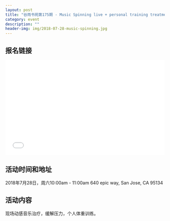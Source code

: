 ```yaml
---
layout: post
title: "谷雨书苑第175期 - Music Spinning live + personal training treatment + relief pressure"
category: event
description: ""
header-img: img/2018-07-28-music-spinning.jpg
---
```


## 报名链接
<div style="width:100%; text-align:left;" ><iframe src="//eventbrite.com/tickets-external?eid=48322749645&ref=etckt" frameborder="0" height="300" width="100%" vspace="0" hspace="0" marginheight="5" marginwidth="5" scrolling="auto" allowtransparency="true"></iframe></div>

## 活动时间和地址
2018年7月28日，周六10:00am - 11:00am
640 epic way, San Jose, CA 95134


## 活动内容
现场动感音乐治疗，缓解压力，个人体重训练。


